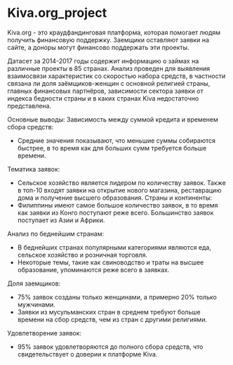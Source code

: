 # Kiva.org_project

Kiva.org - это краудфандинговая платформа, которая помогает людям получить финансовую поддержку. Заемщики оставляют заявки на сайте, а доноры могут финансово поддержать эти проекты. 

Датасет за 2014-2017 годы содержит информацию о займах на различные проекты в 85 странах. Анализ проведен для выявления взаимосвязи характеристик со скоростью набора средств, в частности связана ли доля заёмщиков-женщин с основной религией страны, главных финансовых партнёров, зависимости сектора заявки от индекса бедности страны и в каких странах Kiva недостаточно представлена. 

Основные выводы: 
Зависимость между суммой кредита и временем сбора средств:
   - Средние значения показывают, что меньшие суммы собираются быстрее, в то время как для больших сумм требуется больше времени.

Тематика заявок:
   - Сельское хозяйство является лидером по количеству заявок. Также в топ-10 входят заявки на открытие нового магазина, реставрацию дома и получение высшего образования.
Страны и континенты:
   - Филиппины имеют самое большое количество заявок, в то время как заявки из Конго поступают реже всего. Большинство заявок поступает из Азии и Африки.

Анализ по беднейшим странам:
   - В беднейших странах популярными категориями являются еда, сельское хозяйство и розничная торговля.
   - Некоторые темы, такие как свиноводство и траты на высшее образование, упоминаются реже всего в заявках.

Доля заемщиков:
   - 75% заявок созданы только женщинами, а примерно 20% только мужчинами.
   - Заявки из мусульманских стран в среднем требуют больше времени на сбор средств, чем из стран с другими религиями.

Удовлетворение заявок:
   - 95% заявок удовлетворяются до полного сбора средств, что свидетельствует о доверии к платформе Kiva.
